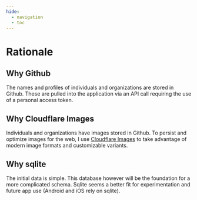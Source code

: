 ```yaml
---
hide:
  - navigation
  - toc
---
```

# Rationale

## Why Github

The names and profiles of individuals and organizations are stored in Github. These are pulled into the application via an API call requiring the use of a personal access token.

## Why Cloudflare Images

Individuals and organizations have images stored in Github. To persist and optimize images for the web, I use [Cloudflare Images](https://www.cloudflare.com/products/cloudflare-images/) to take advantage of modern image formats and customizable variants.

## Why sqlite

The initial data is simple. This database however will be the foundation for a more complicated schema. Sqlite seems a better fit for experimentation and future app use (Android and iOS rely on sqlite).
